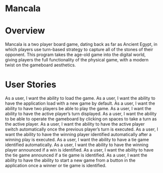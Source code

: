 # Mancala

# Overview

Mancala is a two player board game, dating back as far as Ancient Egypt, in which players use turn-based strategy to capture all of the stones of their opponent. This program takes the age-old game into the digital world, giving players the full functionality of the physical game, with a modern twist on the gameboard aesthetics.

# User Stories

As a user, I want the ability to load the game.
As a user, I want the ability to have the application load with a new game by default.
As a user, I want the ability to have two players be able to play the game.
As a user, I want the ability to have the active player’s turn displayed.
As a user, I want the ability to be able to operate the gameboard by clicking on spaces to take a turn as the active player.
As a user, I want the ability to have the active player switch automatically once the previous player’s turn is executed.
As a user, I want the ability to have the winning player identified automatically after a winning play is executed.
As a user, I want the ability to have a tie game identified automatically.
As a user, I want the ability to have the winning player announced if a win is identified.
As a user, I want the ability to have the tie game announced if a tie game is identified.
As a user, I want the ability to have the ability to start a new game from a button in the application once a winner or tie game is identified.
